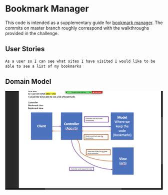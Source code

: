 # Bookmark Manager

This code is intended as a supplementary guide for [bookmark manager](https://github.com/makersacademy/course/tree/master/bookmark_manager). The commits on master branch roughly correspond with the walkthroughs provided in the challenge.

## User Stories

```
As a user so I can see what sites I have visited I would like to be able to see a list of my bookmarks
```

## Domain Model

![Bookmark Manager domain model](./public/mvc_diagram.png)

 